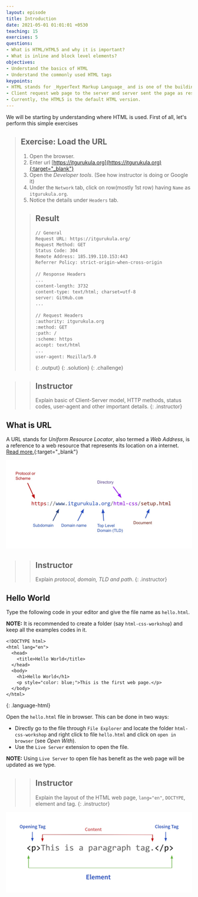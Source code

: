 ```yaml
---
layout: episode
title: Introduction
date: 2021-05-01 01:01:01 +0530
teaching: 15
exercises: 5
questions:
- What is HTML/HTML5 and why it is important?
- What is inline and block level elements?
objectives:
- Understand the basics of HTML
- Understand the commonly used HTML tags
keypoints:
- HTML stands for _HyperText Markup Language_ and is one of the building block of Web.
- Client request web page to the server and server sent the page as response.
- Currently, the HTML5 is the default HTML version.
---
```


We will be starting by understanding where HTML is used. First of all, let's perform
this simple exercises

> ## Exercise: Load the URL
>
> 1. Open the browser.
> 2. Enter url [https://itgurukula.org](https://itgurukula.org){:target="_blank"}
> 3. Open the _Developer tools_. (See how instructor is doing or Google it)
> 4. Under the `Network` tab, click on row(mostly 1st row) having `Name` as `itgurukula.org`.
> 5. Notice the details under `Headers` tab.
>
> > ## Result
> >
> > ~~~
> > // General
> > Request URL: https://itgurukula.org/
> > Request Method: GET
> > Status Code: 304
> > Remote Address: 185.199.110.153:443
> > Referrer Policy: strict-origin-when-cross-origin
> >
> > // Response Headers
> > ...
> > content-length: 3732
> > content-type: text/html; charset=utf-8
> > server: GitHub.com
> > ...
> >
> > // Request Headers
> > :authority: itgurukula.org
> > :method: GET
> > :path: /
> > :scheme: https
> > accept: text/html
> > ...
> > user-agent: Mozilla/5.0
> > ~~~
> >
> > {: .output}
> {: .solution}
{: .challenge}

>> ## Instructor
>>
>> Explain basic of Client-Server model, HTTP methods, status codes, user-agent and other important details.
{: .instructor}

## What is URL

A URL stands for _Uniform Resource Locator_, also termed a _Web Address_, is a reference to a web resource that represents its location on a internet. [Read more.](https://en.wikipedia.org/wiki/URL){:target="_blank"}

<img class="embed-img" src="./assets/img/url.jpg" alt="URL">

>> ## Instructor
>>
>> Explain _protocol, domain, TLD and path_.
{: .instructor}

## Hello World

Type the following code in your editor and give the file name as `hello.html`.

__NOTE:__ It is recommended to create a folder (say `html-css-workshop`) and keep all the examples
codes in it.

~~~
<!DOCTYPE html>
<html lang="en">
  <head>
    <title>Hello World</title>
  </head>
  <body>
    <h1>Hello World</h1>
    <p style="color: blue;">This is the first web page.</p>
  </body>
</html>
~~~
{: .language-html}

Open the `hello.html` file in browser. This can be done in two ways:
  - Directly go to the file through `File Explorer` and locate the folder `html-css-workshop` and right click to file `hello.html` and click on `open in browser` (see _Open With_).
  - Use the `Live Server` extension to open the file.

  __NOTE:__ Using `Live Server` to open file has benefit as the web page will be updated as we type.

>> ## Instructor
>>
>> Explain the layout of the HTML web page, `lang="en"`, `DOCTYPE`, element and tag.
{: .instructor}

<img class="embed-img" src="./assets/img/element.jpg" alt="Element and Tag">
